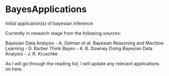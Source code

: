 # BayesApplications
Initial application(s) of bayesian inference

Currently in research stage from the following sources:

Bayesian Data Analysis - A. Gelman et al.
Bayesian Reasoning and Machine Learning - D. Barber
Think Bayes - A. B. Downey
Doing Bayesian Data Analysis - J. R. Kruschke

As I will go through the reading list, I will update any relevant applications on here.
